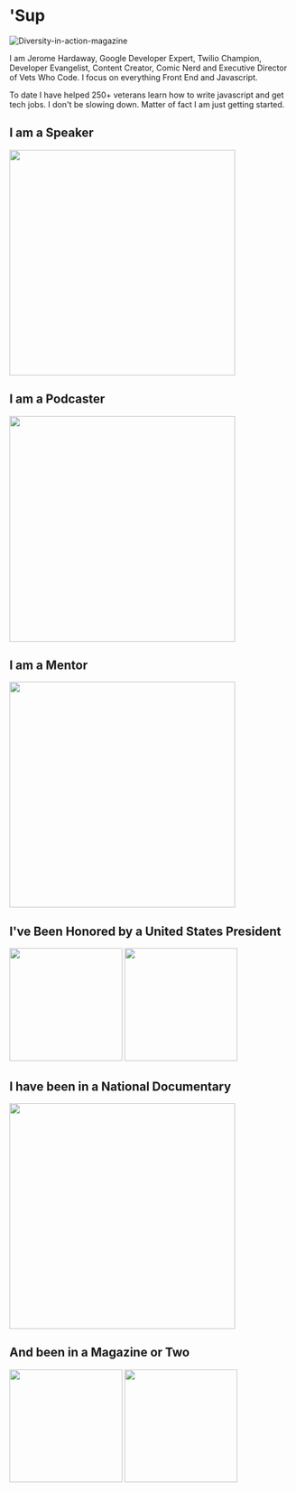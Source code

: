 # 'Sup

![Diversity-in-action-magazine](https://res.cloudinary.com/jhardaway/image/upload/v1595189250/diversity-in-action_gewfqu.jpg)


I am Jerome Hardaway, Google Developer Expert, Twilio Champion, Developer Evangelist, Content Creator, Comic Nerd and Executive Director of Vets Who Code. I focus on everything Front End and Javascript.  

To date I have helped 250+ veterans learn how to write javascript and get tech jobs. I don't be slowing down. Matter of fact I am just getting started.

## I am a Speaker  

<img src="https://res.cloudinary.com/jhardaway/image/upload/v1595191497/jerome-speaking_zkbflp.jpg" width="400">

## I am a Podcaster  

<img src="https://res.cloudinary.com/jhardaway/image/upload/v1595191488/jerome-podcasting_nycsjk.jpg" width="400">

## I am a Mentor  

<img src="https://res.cloudinary.com/jhardaway/image/upload/v1595191491/jerome-mentoring_hzasrq.jpg" width="400">

## I've Been Honored by a United States President  

<img src="https://res.cloudinary.com/jhardaway/image/upload/v1595194682/obama_vz8qup.jpg" width="200"> <img src="https://res.cloudinary.com/jhardaway/image/upload/v1595194680/megan-and-daymond_ignjfa.jpg" width="200">


## I have been in a National Documentary  

<img src="https://res.cloudinary.com/jhardaway/image/upload/v1595191994/Screen_Shot_2020-07-19_at_3.52.33_PM_xzgmva.png" width="400">

## And been in a Magazine or Two

<img src="https://res.cloudinary.com/jhardaway/image/upload/v1595193072/wired_gneb86.jpg" width="200"> <img src="https://res.cloudinary.com/jhardaway/image/upload/v1595193081/diveristy-in-action-cover_nrm5xs.jpg" width="200">
